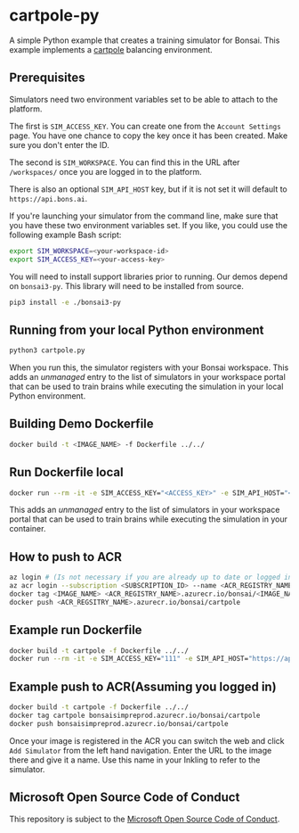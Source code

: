 # cartpole-py

A simple Python example that creates a training simulator for Bonsai. This example implements a [cartpole](https://en.wiktionary.org/wiki/cartpole) balancing environment.

## Prerequisites

Simulators need two environment variables set to be able to attach to the platform.

The first is `SIM_ACCESS_KEY`. You can create one from the `Account Settings` page.
You have one chance to copy the key once it has been created. Make sure you don't enter
the ID.

The second is `SIM_WORKSPACE`. You can find this in the URL after `/workspaces/` once
you are logged in to the platform.

There is also an optional `SIM_API_HOST` key, but if it is not set it will default to `https://api.bons.ai`.

If you're launching your simulator from the command line, make sure that you have these two
environment variables set. If you like, you could use the following example Bash script:

```sh
export SIM_WORKSPACE=<your-workspace-id>
export SIM_ACCESS_KEY=<your-access-key>
```

You will need to install support libraries prior to running. Our demos depend on `bonsai3-py`.
This library will need to be installed from source.

```sh
pip3 install -e ./bonsai3-py
```

## Running from your local Python environment
```sh
python3 cartpole.py
```

When you run this, the simulator registers with your Bonsai workspace. This adds an *unmanaged* entry to the list of simulators in your workspace portal that can be used to train brains while executing the simulation in your local Python environment.

## Building Demo Dockerfile
```sh
docker build -t <IMAGE_NAME> -f Dockerfile ../../
```

## Run Dockerfile local
```sh
docker run --rm -it -e SIM_ACCESS_KEY="<ACCESS_KEY>" -e SIM_API_HOST="<TARGET>" -e SIM_WORKSPACE="<WORKSPACE>" <IMAGE_NAME>
```

This adds an *unmanaged* entry to the list of simulators in your workspace portal that can be used to train brains while executing the simulation in your container.

## How to push to ACR
```sh
az login # (Is not necessary if you are already up to date or logged in recently)
az acr login --subscription <SUBSCRIPTION_ID> --name <ACR_REGISTRY_NAME>
docker tag <IMAGE_NAME> <ACR_REGISTRY_NAME>.azurecr.io/bonsai/<IMAGE_NAME>
docker push <ACR_REGSITRY_NAME>.azurecr.io/bonsai/cartpole
```

## Example run Dockerfile
```sh
docker build -t cartpole -f Dockerfile ../../
docker run --rm -it -e SIM_ACCESS_KEY="111" -e SIM_API_HOST="https://api.bons.ai" -e SIM_WORKSPACE="123"
```

## Example push to ACR(Assuming you logged in)
```sh
docker build -t cartpole -f Dockerfile ../../
docker tag cartpole bonsaisimpreprod.azurecr.io/bonsai/cartpole
docker push bonsaisimpreprod.azurecr.io/bonsai/cartpole
```

Once your image is registered in the ACR you can switch the web and click `Add Simulator` from
the left hand navigation. Enter the URL to the image there and give it a name. Use this name in
your Inkling to refer to the simulator.


## Microsoft Open Source Code of Conduct

This repository is subject to the [Microsoft Open Source Code of Conduct](https://opensource.microsoft.com/codeofconduct).
